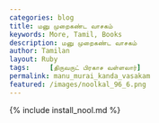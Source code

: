 ```yaml
---  
categories: blog  
title: மனு முறைகண்ட வாசகம்
keywords: More, Tamil, Books  
description: மனு முறைகண்ட வாசகம்
author: Tamilan  
layout: Ruby  
tags:     [திருவருட் பிரகாச வள்ளலார்]
permalink: manu_murai_kanda_vasakam  
featured: /images/noolkal_96_6.png  
---  
```

{% include install_nool.md %} 

